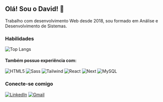 ## Olá! Sou o David! 👋 

<p>
    Trabalho com desenvolvimento Web desde 2018, sou formado em Análise e Desenvolvimento de Sistemas. 
</p>

### Habilidades
![Top Langs](https://github-readme-stats-git-masterrstaa-rickstaa.vercel.app/api/top-langs/?username=davidchagas&layout=compact&bg_color=000&border_color=30A3DC&title_color=E94D5F&text_color=FFF)

#### Também possuo experiência com:
![HTML5](https://img.shields.io/badge/HTML5-E34F26?style=for-the-badge&logo=html5&logoColor=white)
![Sass](https://img.shields.io/badge/Sass-000?style=for-the-badge&logo=sass)
![Tailwind](https://img.shields.io/badge/tailwindcss-%2338B2AC.svg?style=for-the-badge&logo=tailwind-css&logoColor=white)
![React](https://img.shields.io/badge/React-20232A?style=for-the-badge&logo=react&logoColor=61DAFB)
![Next](https://img.shields.io/badge/Next-black?style=for-the-badge&logo=next.js&logoColor=white)
![MySQL](https://img.shields.io/badge/MySQL-00000F?style=for-the-badge&logo=mysql&logoColor=white)

### Conecte-se comigo

[![LinkedIn](https://img.shields.io/badge/LinkedIn-000?style=for-the-badge&logo=linkedin&logoColor=0E76A8)](https://www.linkedin.com/in/david-chagas-13bb95164/)
[![Gmail](https://img.shields.io/badge/-Gmail-000?style=for-the-badge&logo=gmail&logoColor=007BFF)](mailto:davidmdchagas@gmail.com)


<!--
**DavidChagas/DavidChagas** is a ✨ _special_ ✨ repository because its `README.md` (this file) appears on your GitHub profile.

Here are some ideas to get you started:

- 🔭 I’m currently working on ...
- 🌱 I’m currently learning ...
- 👯 I’m looking to collaborate on ...
- 🤔 I’m looking for help with ...
- 💬 Ask me about ...
- 📫 How to reach me: ...
- 😄 Pronouns: ...
- ⚡ Fun fact: ...
-->
